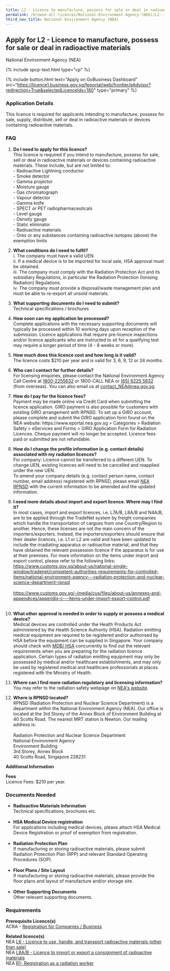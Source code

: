 ```yaml
---
title: L2 - Licence to manufacture, possess for sale or deal in radioactive materials
permalink: /browse-all-licences/National-Environment-Agency-(NEA)/L2---Licence-to-manufacture--possess-for-sale-or-deal-in-radioactive-materials
third_nav_title: National Environment Agency (NEA)
---
```


## Apply for L2 - Licence to manufacture, possess for sale or deal in radioactive materials

National Environment Agency (NEA)

{% include spcp-text.html type="cp" %}

{% include button.html text="Apply on GoBusiness Dashboard" src="https://licence1.business.gov.sg/feportal/web/frontier/eAdvisor?redirection=True&selectedLicenceIds=180" type="primary" %}

### Application Details

<p>This licence is required for applicants intending to manufacture, possess for sale, supply, distribute, sell or deal in radioactive materials or devices containing radioactive materials.</p>
<h3>FAQ</h3>
<ol>
<li>
<p><strong>Do I need to apply for this licence?</strong><br />This licence is required if you intend to manufacture, possess for sale, sell or deal in radioactive materials or devices containing radioactive materials. These include, but are not limited to:<br />- Radioactive Lightning conductor <br />- Smoke detector <br />- Gamma projector <br />- Moisture gauge <br />- Gas chromatograph <br />- Vapour detector <br />- Gamma knife <br />- SPECT or PET radiopharmaceuticals <br />- Level gauge <br />- Density gauge <br />- Static eliminator <br />- Radioactive materials <br />- Ores or any substances containing radioactive isotopes (above) the exemption limits</p>
</li>
<li>
<p><strong>What conditions do I need to fulfil?</strong><br />i. The company must have a valid UEN.<br />ii. If a medical device is to be imported for local sale, HSA approval must be obtained.<br />iii. The company must comply with the Radiation Protection Act and its subsidiary Regulations, in particular the Radiation Protection (Ionising Radiation) Regulations.<br />iv. The company must provide a disposal/waste management plan and must be able to re-export all unsold materials.</p>
</li>
<li>
<p><strong>What supporting documents do I need to submit?</strong><br />Technical specifications / brochures</p>
</li>
<li>
<p><strong>How soon can my application be processed?</strong><br />Complete applications with the necessary supporting documents will typically be processed within 10 working days upon reception of the submission. Licence applications that require pre-licence inspections and/or licence applicants who are instructed to sit for a qualifying test may require a longer period of time (4 - 8 weeks or more).</p>
</li>
<li>
<p><strong>How much does this licence cost and how long is it valid?</strong><br />The licence costs $210 per year and is valid for 3, 6, 9, 12 or 24 months.</p>
</li>
<li>
<p><strong>Who can I contact for further details?</strong><br />For licensing enquiries, please contact the National Environment Agency Call Centre at <a href="tel:18002255632" target="_blank" rel="noopener">1800-2255632</a> or 1800-CALL NEA or <a href="tel:6562255632" target="_blank" rel="noopener">(65) 6225 5632</a> (from overseas). You can also email us at <a href="mailto:contact_NEA@nea.gov.sg" target="_blank" rel="noopener">contact_NEA@nea.gov.sg</a>.</p>
</li>
<li>
<p><strong>How do I pay for the licence fees?<br /></strong>Payment may be made online via Credit Card when submitting the licence application. GIRO payment is also possible for customers with existing GIRO arrangement with RPNSD. To set up a GIRO account, please complete and submit the GIRO application form found on the NEA website: https://www.eportal.nea.gov.sg > Categories > Radiation Safety > eServices and Forms > GIRO Application Form for Radiation Licences. Cheque payment will no longer be accepted. Licence fees paid or submitted are not refundable.</p>
</li>
<li>
<p><strong>How do I change the profile information (e.g. contact details) associated with my radiation licences?</strong><br />For company: Licence cannot be transferred to a different UEN. To change UEN, existing licences will need to be cancelled and reapplied under the new UEN.<br />To amend your company details (e.g. contact person name, contact number, email address) registered with RPNSD, please email <a href="mailto:NEA_RPNSD_Licence@nea.gov.sg" target="_blank" rel="noopener">NEA RPNSD</a>  with the current information to be amended and the updated information.</p>
</li>
<li>
<p><strong>I need more details about import and export licence. Where may I find it?</strong><br />In most cases, import and export licences, i.e. L7A/B, L8A/B and N4A/B, are to be applied through the TradeNet system by freight companies which handle the transportation of cargoes from one Country/Region to another. Hence, these licenses are not the main concern of the importers/exporters. Instead, the importers/exporters should ensure that their dealer licences, i.e. L1 or L2 are valid and have been updated to include the irradiating apparatus or radioactive material, and that they have obtained the relevant possession licence if the apparatus is for use at their premises. For more information on the items under import and export control, please refer to the following links:<br /><a href="https://www.customs.gov.sg/about-us/national-single-window/tradenet/competent-authorities-requirements-for-controlled-items/national-environment-agency---radiation-protection-and-nuclear-science-department-rpnsd">https://www.customs.gov.sg/about-us/national-single-window/tradenet/competent-authorities-requirements-for-controlled-items/national-environment-agency---radiation-protection-and-nuclear-science-department-rpnsd </a><br /><br /><a href="https://www.customs.gov.sg/-/media/cus/files/about-us/annexes-and-appendices/appendix-c---items-under-import-export-control.pdf">https://www.customs.gov.sg/-/media/cus/files/about-us/annexes-and-appendices/appendix-c---items-under-import-export-control.pdf</a><br /><br /></p>
</li>
<li>
<p><strong>What other approval is needed in order to supply or possess a medical device?</strong><br />Medical devices are controlled under the Health Products Act administered by the Health Science Authority (HSA). Radiation emitting medical equipment are required to be registered and/or authorised by HSA before the equipment can be supplied in Singapore. Your company should check with <a href="http://www.hsa.gov.sg" target="_blank" rel="noopener">MDB/ HSA</a> concurrently to find out the relevant requirements when you are preparing for the radiation licence application. Certain types of radiation emitting equipment may only be possessed by medical and/or healthcare establishments, and may only be used by registered medical and healthcare professionals at places registered with the Ministry of Health.</p>
</li>
<li>
<p><strong>Where can I find more radiation regulatory and licensing information?</strong><br />You may refer to the radiation safety webpage on <a href="https://www.nea.gov.sg/our-services/radiation-safety" target="_blank" rel="noopener">NEA's website</a>.</p>
</li>
<li>
<p><strong>Where is RPNSD located?</strong><br />RPNSD (Radiation Protection and Nuclear Science Department) is a department within the National Environment Agency (NEA). Our office is located at the 3rd Storey of the Annex Block of Environment Building at 40 Scotts Road. The nearest MRT station is Newton. Our mailing address is: <br /><br />Radiation Protection and Nuclear Science Department<br />National Environment Agency<br />Environment Building<br />3rd Storey, Annex Block<br />40 Scotts Road, Singapore 228231</p>
</li>
</ol>

**Additional Information**

<p><strong>Fees</strong><br />Licence Fees: $210 per year.</p>

### Documents Needed

<ul>
<li><strong>Radioactive Materials Information</strong><br />Technical specifications, brochures etc.<br /><br /></li>
<li><strong>HSA Medical Device registration</strong><br />For applications including medical devices, please attach HSA Medical Device Registration or proof of exemption from registration.<br /><br /></li>
<li><strong>Radiation Protection Plan</strong><br />If manufacturing or storing radioactive materials, please submit Radiation Protection Plan (RPP) and relevant Standard Operating Procedures (SOP).<br /><br /></li>
<li><strong>Floor Plans / Site Layout</strong><br />If manufacturing or storing radioactive materials, please provide the floor plans and layout of manufacture and/or storage site.<br /><br /></li>
<li><strong>Other Supporting Documents</strong><br />Other relevant supporting documents.</li>
</ul>

### Requirements

<p><strong>Prerequisite Licence(s)</strong><br />ACRA - <a href="https://www.acra.gov.sg/Home/" target="_blank" rel="noopener">Registration for Companies / Business</a></p>
<p><strong>Related licence(s)</strong><br />NEA <a href="https://licence1.business.gov.sg/feportal/web/frontier/eAdvisor?redirection=True&selectedLicenceIds=184" target="_blank" rel="noopener">L6 - Licence to use, handle, and transport radioactive materials (other than sale)</a><br />NEA <a href="https://licence1.business.gov.sg/feportal/web/frontier/eAdvisor?redirection=True&selectedLicenceIds=186" target="_blank" rel="noopener">L8A/B - Licence to import or export a consignment of radioactive materials</a><br />NEA <a href="https://licence1.business.gov.sg/feportal/web/frontier/eAdvisor?redirection=True&selectedLicenceIds=191" target="_blank" rel="noopener">R1- Registration as a radiation worker</a></p>

